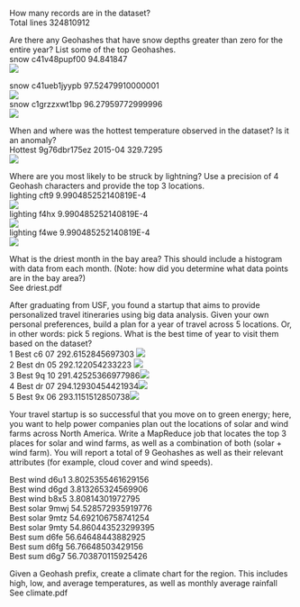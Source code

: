 How many records are in the dataset?<br>
Total lines 324810912

Are there any Geohashes that have snow depths greater than zero for the entire year? List some of the top Geohashes.<br>
snow	c41v48pupf00	94.841847<br>![](/image/image0.png)<br>

snow	c41ueb1jyypb	97.52479910000001<br>![](/image/image1.png)<br>
snow 	c1grzzxwt1bp 	96.27959772999996<br>![](/image/image2.png)<br>

When and where was the hottest temperature observed in the dataset? Is it an anomaly?<br>
Hottest 9g76dbr175ez 2015-04 329.7295<br>![](/image/image3.png)<br>

Where are you most likely to be struck by lightning? Use a precision of 4 Geohash characters and provide the top 3 locations.<br>
lighting	cft9	9.990485252140819E-4<br>![](/image/image4.png)<br>
lighting	f4hx	9.990485252140819E-4<br>![](/image/image5.png)<br>
lighting 	f4we 	9.990485252140819E-4<br>![](/image/image6.png)<br>

What is the driest month in the bay area? This should include a histogram with data from each month. (Note: how did you determine what data points are in the bay area?)<br>
See driest.pdf<br>

After graduating from USF, you found a startup that aims to provide personalized travel itineraries using big data analysis. Given your own personal preferences, build a plan for a year of travel across 5 locations. Or, in other words: pick 5 regions. What is the best time of year to visit them based on the dataset?<br>
  1 Best    c6  07  292.6152845697303 ![](/image/image7.png)<br>
  2 Best    dn  05  292.122054233223 ![](/image/image8.png)<br>
  3 Best    9q  10  291.42525366977986![](/image/image9.png)<br>
  4 Best    dr  07  294.12930454421934![](/image/image10.png)<br>
  5 Best    9x  06  293.1151512850738![](/image/image11.png)<br>

Your travel startup is so successful that you move on to green energy; here, you want to help power companies plan out the locations of solar and wind farms across North America. Write a MapReduce job that locates the top 3 places for solar and wind farms, as well as a combination of both (solar + wind farm). You will report a total of 9 Geohashes as well as their relevant attributes (for example, cloud cover and wind speeds).<br>

Best wind	d6u1	3.8025355461629156<br>
Best wind	d6gd	3.813265324569906<br>
Best wind	b8x5	3.80814301972795<br>
Best solar	9mwj	54.528572935919776<br>
Best solar	9mtz	54.692106758741254<br>
Best solar	9mty	54.860443523299395<br>
Best sum	d6fe	56.64648443882925<br>
Best sum	d6fg	56.76648503429156<br>
Best sum 	d6g7 	56.703870115925426<br>

Given a Geohash prefix, create a climate chart for the region. This includes high, low, and average temperatures, as well as monthly average rainfall<br>
See climate.pdf<br>
